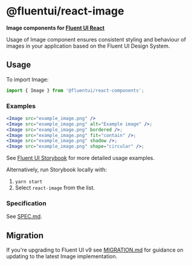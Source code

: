# @fluentui/react-image

**Image components for [Fluent UI React](https://react.fluentui.dev/)**

Usage of Image component ensures consistent styling and behaviour of images in your application based on the Fluent UI Design System.

## Usage

To import Image:

```js
import { Image } from '@fluentui/react-components';
```

### Examples

```jsx
<Image src="example_image.png" />
<Image src="example_image.png" alt="Example image" />;
<Image src="example_image.png" bordered />;
<Image src="example_image.png" fit="contain" />;
<Image src="example_image.png" shadow />;
<Image src="example_image.png" shape="circular" />;
```

See [Fluent UI Storybook](https://react.fluentui.dev/) for more detailed usage examples.

Alternatively, run Storybook locally with:

1. `yarn start`
2. Select `react-image` from the list.

### Specification

See [SPEC.md](./SPEC.md).

## Migration

If you're upgrading to Fluent UI v9 see [MIGRATION.md](./MIGRATION.md) for guidance on updating to the latest Image implementation.
